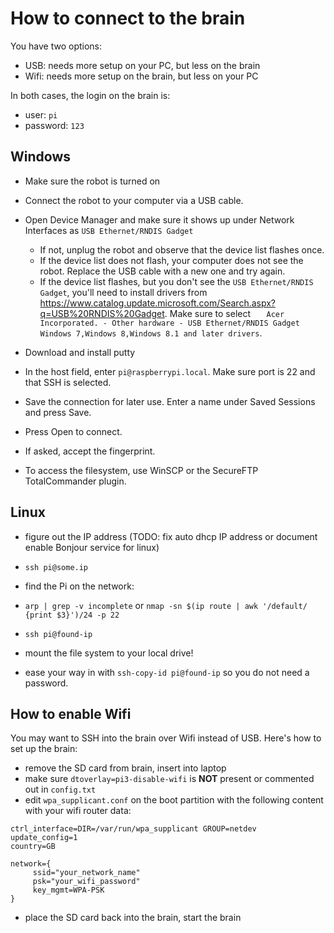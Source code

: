 How to connect to the brain
===========================

You have two options:
- USB: needs more setup on your PC, but less on the brain
- Wifi: needs more setup on the brain, but less on your PC

In both cases, the login on the brain is:
- user: `pi`
- password: `123`

Windows
-------

- Make sure the robot is turned on
- Connect the robot to your computer via a USB cable.
- Open Device Manager and make sure it shows up under Network Interfaces as `USB Ethernet/RNDIS Gadget`
  - If not, unplug the robot and observe that the device list flashes once.
  - If the device list does not flash, your computer does not see the robot. Replace the USB cable with a new one and try again.
  - If the device list flashes, but you don't see the `USB Ethernet/RNDIS Gadget`, you'll need to install drivers from https://www.catalog.update.microsoft.com/Search.aspx?q=USB%20RNDIS%20Gadget. Make sure to select `	Acer Incorporated. - Other hardware - USB Ethernet/RNDIS Gadget	Windows 7,Windows 8,Windows 8.1 and later drivers`.

- Download and install putty
- In the host field, enter `pi@raspberrypi.local`. Make sure port is 22 and that SSH is selected.
- Save the connection for later use. Enter a name under Saved Sessions and press Save.
- Press Open to connect.
- If asked, accept the fingerprint.
- To access the filesystem, use WinSCP or the SecureFTP TotalCommander plugin.

Linux
-----

- figure out the IP address (TODO: fix auto dhcp IP address or document enable Bonjour service for linux)
- `ssh pi@some.ip`

- find the Pi on the network:
- `arp | grep -v incomplete` or `nmap -sn $(ip route | awk '/default/ {print $3}')/24 -p 22`
- `ssh pi@found-ip`
- mount the file system to your local drive!
- ease your way in with `ssh-copy-id pi@found-ip` so you do not need a password.

How to enable Wifi
------------------

You may want to SSH into the brain over Wifi instead of USB. Here's how to set up the brain:

- remove the SD card from brain, insert into laptop
- make sure `dtoverlay=pi3-disable-wifi` is **NOT** present or commented out in `config.txt`
- edit `wpa_supplicant.conf` on the boot partition with the following content with your wifi router data:

```
ctrl_interface=DIR=/var/run/wpa_supplicant GROUP=netdev
update_config=1
country=GB

network={
     ssid="your_network_name"
     psk="your_wifi_password"
     key_mgmt=WPA-PSK
}
```

- place the SD card back into the brain, start the brain

